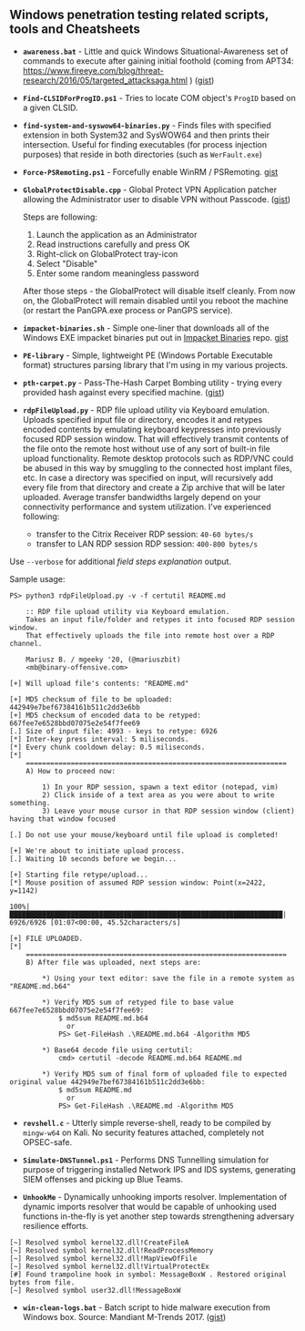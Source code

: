 ## Windows penetration testing related scripts, tools and Cheatsheets


- **`awareness.bat`** - Little and quick Windows Situational-Awareness set of commands to execute after gaining initial foothold (coming from APT34: https://www.fireeye.com/blog/threat-research/2016/05/targeted_attacksaga.html ) ([gist](https://gist.github.com/mgeeky/237b48e0bb6546acb53696228ab50794))

- **`Find-CLSIDForProgID.ps1`** - Tries to locate COM object's `ProgID` based on a given CLSID.

- **`find-system-and-syswow64-binaries.py`** - Finds files with specified extension in both System32 and SysWOW64 and then prints their intersection. Useful for finding executables (for process injection purposes) that reside in both directories (such as `WerFault.exe`)

- **`Force-PSRemoting.ps1`** - Forcefully enable WinRM / PSRemoting. [gist](https://gist.github.com/mgeeky/313c22def5c86d7a529f41e5b6ff79b8)

- **`GlobalProtectDisable.cpp`** - Global Protect VPN Application patcher allowing the Administrator user to disable VPN without Passcode. ([gist](https://gist.github.com/mgeeky/54ac676226a1a4bd9fd8653e24adc2e9))

    Steps are following:
    
    1. Launch the application as an Administrator
    2. Read instructions carefully and press OK
    3. Right-click on GlobalProtect tray-icon
    4. Select "Disable"
    5. Enter some random meaningless password
    
    After those steps - the GlobalProtect will disable itself cleanly. 
    From now on, the GlobalProtect will remain disabled until you reboot the machine (or     restart the PanGPA.exe process or PanGPS service).

- **`impacket-binaries.sh`** - Simple one-liner that downloads all of the Windows EXE impacket binaries put out in [Impacket Binaries](https://github.com/ropnop/impacket_static_binaries) repo. [gist](https://gist.github.com/mgeeky/2f990f14f1e7cf78fce21b8761234604)

- **`PE-library`** - Simple, lightweight PE (Windows Portable Executable format) structures parsing library that I'm using in my various projects.

- **`pth-carpet.py`** - Pass-The-Hash Carpet Bombing utility - trying every provided hash against every specified machine. ([gist](https://gist.github.com/mgeeky/3018bf3643f80798bde75c17571a38a9))

- **`rdpFileUpload.py`** - RDP file upload utility via Keyboard emulation. Uploads specified input file or directory, encodes it and retypes encoded contents by emulating keyboard keypresses into previously focused RDP session window. That will effectively transmit contents of the file onto the remote host without use of any sort of built-in file upload functionality. Remote desktop protocols such as RDP/VNC could be abused in this way by smuggling to the connected host implant files, etc. In case a directory was specified on input, will recursively add every file from that directory and create a Zip archive that will be later uploaded. Average transfer bandwidths largely depend on your connectivity performance and system utilization.
I've experienced following:
   * transfer to the Citrix Receiver RDP session: `40-60 bytes/s`
   * transfer to LAN RDP session RDP session: `400-800 bytes/s`

Use `--verbose` for additional _field steps explanation_ output.

Sample usage:
```
PS> python3 rdpFileUpload.py -v -f certutil README.md

    :: RDP file upload utility via Keyboard emulation.
    Takes an input file/folder and retypes it into focused RDP session window.
    That effectively uploads the file into remote host over a RDP channel.

    Mariusz B. / mgeeky '20, (@mariuszbit)
    <mb@binary-offensive.com>

[+] Will upload file's contents: "README.md"

[+] MD5 checksum of file to be uploaded:        442949e7bef67384161b511c2dd3e6bb
[+] MD5 checksum of encoded data to be retyped: 667fee7e6528bbd07075e2e54f7fee69
[.] Size of input file: 4993 - keys to retype: 6926
[*] Inter-key press interval: 5 miliseconds.
[*] Every chunk cooldown delay: 0.5 miliseconds.
[*]
    ================================================================
    A) How to proceed now:

        1) In your RDP session, spawn a text editor (notepad, vim)
        2) Click inside of a text area as you were about to write something.
        3) Leave your mouse cursor in that RDP session window (client) having that window focused

[.] Do not use your mouse/keyboard until file upload is completed!

[+] We're about to initiate upload process.
[.] Waiting 10 seconds before we begin...

[+] Starting file retype/upload...
[*] Mouse position of assumed RDP session window: Point(x=2422, y=1142)

100%|███████████████████████████████████████████████████████████████████| 6926/6926 [01:07<00:00, 45.52characters/s]

[+] FILE UPLOADED.
[*]
    ================================================================
    B) After file was uploaded, next steps are:

        *) Using your text editor: save the file in a remote system as "README.md.b64"

        *) Verify MD5 sum of retyped file to base value 667fee7e6528bbd07075e2e54f7fee69:
            $ md5sum README.md.b64
              or
            PS> Get-FileHash .\README.md.b64 -Algorithm MD5

        *) Base64 decode file using certutil:
            cmd> certutil -decode README.md.b64 README.md

        *) Verify MD5 sum of final form of uploaded file to expected original value 442949e7bef67384161b511c2dd3e6bb:
            $ md5sum README.md
              or
            PS> Get-FileHash .\README.md -Algorithm MD5
```

- **`revshell.c`** - Utterly simple reverse-shell, ready to be compiled by `mingw-w64` on Kali. No security features attached, completely not OPSEC-safe.

- **`Simulate-DNSTunnel.ps1`** - Performs DNS Tunnelling simulation for purpose of triggering installed Network IPS and IDS systems, generating SIEM offenses and picking up Blue Teams.

- **`UnhookMe`** - Dynamically unhooking imports resolver. Implementation of dynamic imports resolver that would be capable of unhooking used functions in-the-fly is yet another step towards strengthening adversary resilience efforts. 

```
[~] Resolved symbol kernel32.dll!CreateFileA
[~] Resolved symbol kernel32.dll!ReadProcessMemory
[~] Resolved symbol kernel32.dll!MapViewOfFile
[~] Resolved symbol kernel32.dll!VirtualProtectEx
[#] Found trampoline hook in symbol: MessageBoxW . Restored original bytes from file.
[~] Resolved symbol user32.dll!MessageBoxW
```


- **`win-clean-logs.bat`** - Batch script to hide malware execution from Windows box. Source: Mandiant M-Trends 2017. ([gist](https://gist.github.com/mgeeky/3561be7e697c62f543910851c0a26d00))
